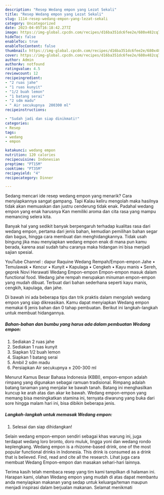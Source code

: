```yaml
---
description: "Resep Wedang empon yang Lezat Sekali"
title: "Resep Wedang empon yang Lezat Sekali"
slug: 1114-resep-wedang-empon-yang-lezat-sekali
category: Uncategorized
date: 2023-04-05T16:18:42.277Z
image: https://img-global.cpcdn.com/recipes/d16ba351dc6fee2e/680x482cq70/wedang-empon-foto-resep-utama.jpg
hideToc: false
enableToc: true
enableTocContent: false
thumbnail: https://img-global.cpcdn.com/recipes/d16ba351dc6fee2e/680x482cq70/wedang-empon-foto-resep-utama.jpg
cover: https://img-global.cpcdn.com/recipes/d16ba351dc6fee2e/680x482cq70/wedang-empon-foto-resep-utama.jpg
author: Admin
authorAv: notfound
ratingvalue: 4.5
reviewcount: 12
recipeingredient:
- "2 ruas jahe"
- "1 ruas kunyit"
- "1/2 buah lemon"
- "1 batang serai"
- "2 sdm madu"
- " Air secukupnya  200300 ml"
recipeinstructions:

- "Sudah jadi dan siap dinikmati!"
categories:
- Resep
tags:
- wedang
- empon

katakunci: wedang empon 
nutrition: 120 calories
recipecuisine: Indonesian
preptime: "PT15M"
cooktime: "PT35M"
recipeyield: "4"
recipecategory: Dinner

---
```



Sedang mencari ide resep wedang empon yang menarik? Cara menyiapkannya sangat gampang. Tapi Kalau keliru mengolah maka hasilnya tidak akan memuaskan dan justru cenderung tidak enak. Padahal wedang empon yang enak harusnya Kan memiliki aroma dan cita rasa yang mampu memancing selera kita.


Banyak hal yang sedikit banyak berpengaruh terhadap kualitas rasa dari wedang empon, pertama dari jenis bahan, kemudian pemilihan bahan segar dan bagus, hingga cara membuat dan menghidangkannya. Tidak usah bingung jika mau menyiapkan wedang empon enak di mana pun kamu berada, karena asal sudah tahu caranya maka hidangan ini bisa menjadi sajian spesial.

YouTube Channel : dapur Raquine Wedang Rempah/Empon-empon Jahe • Temulawak • Kencur • Kunyit • Kapulaga • Cengkeh • Kayu manis • Sereh, geprek Novi Herawati Wedang Empon-empon Empon-empon masuk dalam functional food. Wedang jahe rempah merupakan minuman empon-empon yang mudah dibuat. Terbuat dari bahan sederhana seperti kayu manis, cengkih, kapulaga, dan jahe.


Di bawah ini ada beberapa tips dan trik praktis dalam mengolah wedang empon yang siap dikreasikan. Kamu dapat menyiapkan Wedang empon memakai 6 jenis bahan dan 0 tahap pembuatan. Berikut ini langkah-langkah untuk membuat hidangannya.

<!--inarticleads1-->

##### Bahan-bahan dan bumbu yang harus ada dalam pembuatan Wedang empon:

1. Sediakan 2 ruas jahe
1. Sediakan 1 ruas kunyit
1. Siapkan 1/2 buah lemon
1. Siapkan 1 batang serai
1. Ambil 2 sdm madu
1. Persiapkan  Air secukupnya ± 200-300 ml


Menurut Kamus Besar Bahasa Indonesia (KBBI), empon-empon adalah rimpang yang digunakan sebagai ramuan tradisional. Rimpang adalah batang tanaman yang menjalar ke bawah tanah. Batang ini menghasilkan kuncup ke arah atas dan akar ke bawah. Wedang empon-empon yang memang bisa meningkatkan stamina ini, ternyata diwarung yang buka dari sore hingga malam hari ini, bisa dibikin beberapa jenis. 

<!--inarticleads2-->

##### Langkah-langkah untuk memasak Wedang empon:


1. Selesai dan siap dihidangkan!

Selain wedang empon-empon sendiri sebagai khas warung ini, juga terdapat wedang loro bronto, doro muluk, lingga yoni dan wedang rondo keplengkang. Wedang empon is a rhizome-based drink, one of the most popular functional drinks in Indonesia. This drink is consumed as a drink that is believed. Find, read and cite all the research. Lihat juga cara membuat Wedang Empon-empon dan masakan sehari-hari lainnya. 

Terima kasih telah membaca resep yang tim kami tampilkan di halaman ini. Harapan kami, olahan Wedang empon yang mudah di atas dapat membantu anda menyiapkan makanan yang sedap untuk keluarga/teman maupun menjadi inspirasi dalam berjualan makanan. Selamat menikmati
